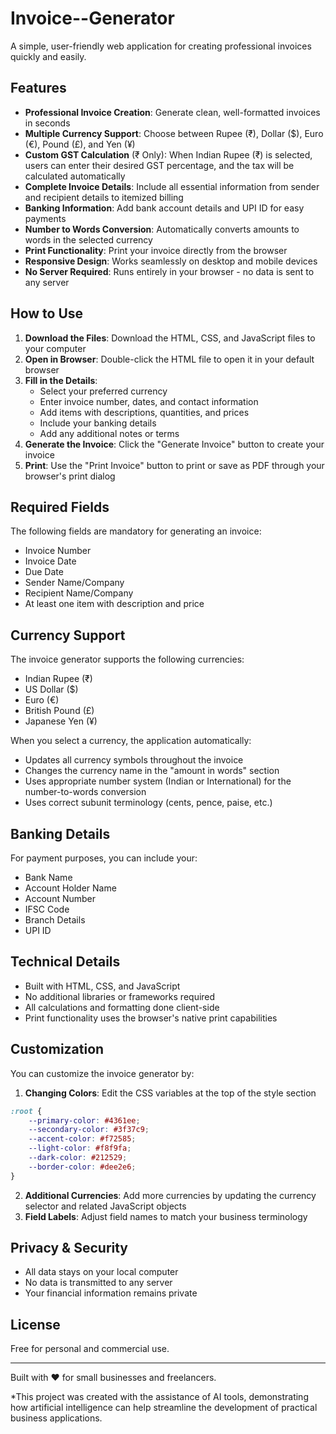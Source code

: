 # Invoice--Generator

A simple, user-friendly web application for creating professional invoices quickly and easily.

## Features

- **Professional Invoice Creation**: Generate clean, well-formatted invoices in seconds
- **Multiple Currency Support**: Choose between Rupee (₹), Dollar ($), Euro (€), Pound (£), and Yen (¥)
- **Custom GST Calculation** (₹ Only): When Indian Rupee (₹) is selected, users can enter their desired GST percentage, and the tax will be calculated automatically
- **Complete Invoice Details**: Include all essential information from sender and recipient details to itemized billing
- **Banking Information**: Add bank account details and UPI ID for easy payments
- **Number to Words Conversion**: Automatically converts amounts to words in the selected currency
- **Print Functionality**: Print your invoice directly from the browser
- **Responsive Design**: Works seamlessly on desktop and mobile devices
- **No Server Required**: Runs entirely in your browser - no data is sent to any server

## How to Use

1. **Download the Files**: Download the HTML, CSS, and JavaScript files to your computer
2. **Open in Browser**: Double-click the HTML file to open it in your default browser
3. **Fill in the Details**: 
   - Select your preferred currency
   - Enter invoice number, dates, and contact information
   - Add items with descriptions, quantities, and prices
   - Include your banking details
   - Add any additional notes or terms
4. **Generate the Invoice**: Click the "Generate Invoice" button to create your invoice
5. **Print**: Use the "Print Invoice" button to print or save as PDF through your browser's print dialog

## Required Fields

The following fields are mandatory for generating an invoice:
- Invoice Number
- Invoice Date
- Due Date
- Sender Name/Company
- Recipient Name/Company
- At least one item with description and price

## Currency Support

The invoice generator supports the following currencies:
- Indian Rupee (₹)
- US Dollar ($)
- Euro (€)
- British Pound (£)
- Japanese Yen (¥)

When you select a currency, the application automatically:
- Updates all currency symbols throughout the invoice
- Changes the currency name in the "amount in words" section
- Uses appropriate number system (Indian or International) for the number-to-words conversion
- Uses correct subunit terminology (cents, pence, paise, etc.)

## Banking Details

For payment purposes, you can include your:
- Bank Name
- Account Holder Name
- Account Number
- IFSC Code
- Branch Details
- UPI ID

## Technical Details

- Built with HTML, CSS, and JavaScript
- No additional libraries or frameworks required
- All calculations and formatting done client-side
- Print functionality uses the browser's native print capabilities

## Customization

You can customize the invoice generator by:

1. **Changing Colors**: Edit the CSS variables at the top of the style section
```css
:root {
    --primary-color: #4361ee;
    --secondary-color: #3f37c9;
    --accent-color: #f72585;
    --light-color: #f8f9fa;
    --dark-color: #212529;
    --border-color: #dee2e6;
}
```
2. **Additional Currencies**: Add more currencies by updating the currency selector and related JavaScript objects
3. **Field Labels**: Adjust field names to match your business terminology

## Privacy & Security

- All data stays on your local computer
- No data is transmitted to any server
- Your financial information remains private

## License

Free for personal and commercial use.

-----------------------------------------------------------------------------------------------------------------------------------------------------------------------------------

Built with ❤️ for small businesses and freelancers.

*This project was created with the assistance of AI tools, demonstrating how artificial intelligence can help streamline the development of practical business applications.
